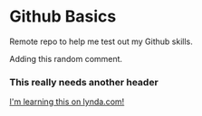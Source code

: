 Github Basics
============

Remote repo to help me test out my Github skills.

Adding this random comment.

### This really needs another header

[I'm learning this on lynda.com!](http://www.lynda.com)
